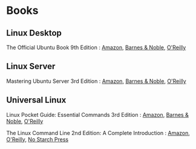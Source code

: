 
# Books

## Linux Desktop

The Official Ubuntu Book 9th Edition : [Amazon](https://www.amazon.com/Official-Ubuntu-Book-Matthew-Helmke-ebook/dp/B01IFCKT96), [Barnes & Noble](https://www.barnesandnoble.com/w/the-official-ubuntu-book-matthew-helmke/1124175070), [O'Reilly](https://www.oreilly.com/library/view/the-official-ubuntu/9780134512501/)

## Linux Server

Mastering Ubuntu Server 3rd Edition : [Amazon](https://www.amazon.com/Mastering-Ubuntu-Server-configuring-troubleshooting-ebook/dp/B08J89DXFR), [Barnes & Noble](https://www.barnesandnoble.com/w/mastering-ubuntu-server-jay-lacroix/1138631534?ean=9781800564640), [O'Reilly](https://www.oreilly.com/library/view/mastering-ubuntu-server/9781800564640/)

## Universal Linux

Linux Pocket Guide: Essential Commands 3rd Edition : [Amazon](https://www.amazon.com/Linux-Pocket-Guide-Essential-Commands-ebook/dp/B01GGQKXRG), [Barnes & Noble](https://www.barnesandnoble.com/w/linux-pocket-guide-daniel-j-barrett/1123868711), [O'Reilly](https://www.oreilly.com/library/view/linux-pocket-guide/9781491927557/)

The Linux Command Line 2nd Edition: A Complete Introduction : [Amazon](https://www.amazon.com/Linux-Command-Line-2nd-Introduction/dp/1593279523/), [O'Reilly](https://www.oreilly.com/library/view/the-linux-command/9781492071235/), [No Starch Press](https://nostarch.com/tlcl2)


